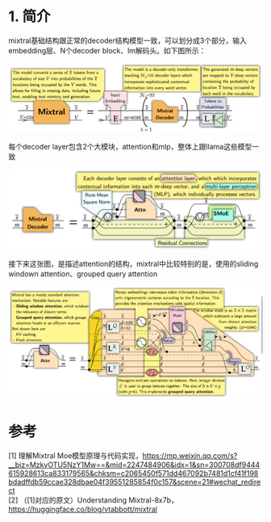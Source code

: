 # 1. 简介

mixtral基础结构跟正常的decoder结构模型一致，可以划分成3个部分，输入embedding层、N个decoder block、lm解码头。如下图所示：

![](.02_mixtral_moe_原理和代码_images/mixtral_moe结构.png)

每个decoder layer包含2个大模块，attention和mlp，整体上跟llama这些模型一致

![](.02_mixtral_moe_原理和代码_images/mixtral_moe内部结构.png)

接下来这张图，是描述attention的结构，mixtral中比较特别的是，使用的sliding windown attention、grouped query attention

![](.02_mixtral_moe_原理和代码_images/mixtral_moe_attention结构.png)



# 参考

[1] 理解Mixtral Moe模型原理与代码实现，https://mp.weixin.qq.com/s?__biz=MzkyOTU5NzY1Mw==&mid=2247484906&idx=1&sn=300708df9444615928613ca833179565&chksm=c2065450f571dd467092b7481d1cf41f198bdadffdb59ccae328dbae04f39551285854f0c157&scene=21#wechat_redirect   
[2] （[1]对应的原文）Understanding Mixtral-8x7b，https://huggingface.co/blog/vtabbott/mixtral